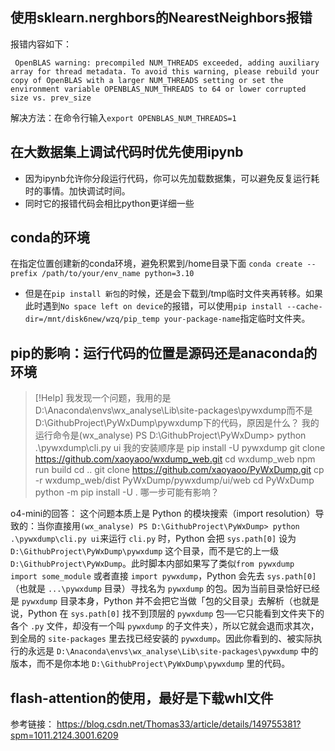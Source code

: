 ---
---


## 使用sklearn.nerghbors的NearestNeighbors报错
报错内容如下：
```
 OpenBLAS warning: precompiled NUM_THREADS exceeded, adding auxiliary array for thread metadata. To avoid this warning, please rebuild your copy of OpenBLAS with a larger NUM_THREADS setting or set the environment variable OPENBLAS_NUM_THREADS to 64 or lower corrupted size vs. prev_size
```

解决方法：在命令行输入`export OPENBLAS_NUM_THREADS=1`

## 在大数据集上调试代码时优先使用ipynb
+ 因为ipynb允许你分段运行代码，你可以先加载数据集，可以避免反复运行耗时的事情。加快调试时间。
+ 同时它的报错代码会相比python更详细一些

## conda的环境
在指定位置创建新的conda环境，避免积累到/home目录下面
`conda create --prefix /path/to/your/env_name python=3.10`
+ 但是在`pip install 新包`的时候，还是会下载到/tmp临时文件夹再转移。如果此时遇到`No space left on device`的报错，可以使用`pip install --cache-dir=/mnt/disk6new/wzq/pip_temp your-package-name`指定临时文件夹。

## pip的影响：运行代码的位置是源码还是anaconda的环境

> [!Help] 
> 我发现一个问题，我用的是D:\Anaconda\envs\wx_analyse\Lib\site-packages\pywxdump而不是D:\GithubProject\PyWxDump\pywxdump下的代码，原因是什么？ 
> 我的运行命令是(wx_analyse) PS D:\GithubProject\PyWxDump> python .\pywxdump\cli.py ui 
> 我的安装顺序是 pip install -U pywxdump 
>  git clone https://github.com/xaoyaoo/wxdump_web.git 
>  cd wxdump_web 
>  npm run build 
>  cd .. 
>   git clone https://github.com/xaoyaoo/PyWxDump.git 
>   cp -r wxdump_web/dist PyWxDump/pywxdump/ui/web 
>   cd PyWxDump 
>   python -m pip install -U . 哪一步可能有影响？


o4-mini的回答：
这个问题本质上是 Python 的模块搜索（import resolution）导致的：当你直接用`(wx_analyse) PS D:\GithubProject\PyWxDump> python .\pywxdump\cli.py ui`来运行 `cli.py` 时，Python 会把 `sys.path[0]` 设为 `D:\GithubProject\PyWxDump\pywxdump` 这个目录，而不是它的上一级 `D:\GithubProject\PyWxDump`。此时脚本内部如果写了类似`from pywxdump import some_module`
或者直接 `import pywxdump`，Python 会先去 `sys.path[0]`（也就是 `...\pywxdump` 目录）寻找名为 `pywxdump` 的包。因为当前目录恰好已经是 `pywxdump` 目录本身，Python 并不会把它当做「包的父目录」去解析（也就是说，Python 在 `sys.path[0]` 找不到顶层的 `pywxdump` 包──它只能看到文件夹下的各个 `.py` 文件，却没有一个叫 `pywxdump` 的子文件夹），所以它就会退而求其次，到全局的 `site-packages` 里去找已经安装的 `pywxdump`。因此你看到的、被实际执行的永远是 `D:\Anaconda\envs\wx_analyse\Lib\site-packages\pywxdump` 中的版本，而不是你本地 `D:\GithubProject\PyWxDump\pywxdump` 里的代码。

## flash-attention的使用，最好是下载whl文件
参考链接： https://blog.csdn.net/Thomas33/article/details/149755381?spm=1011.2124.3001.6209
